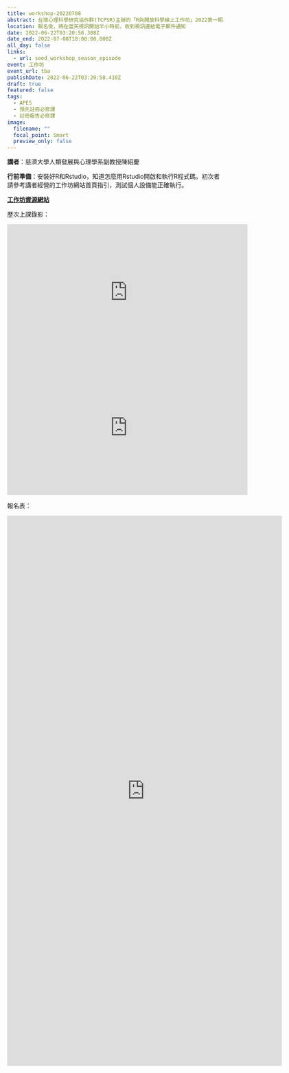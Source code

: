```yaml
---
title: workshop-20220708
abstract: 台灣心理科學研究協作群(TCPSR)主辦的「R與開放科學線上工作坊」2022第一期以及第二期」已於3/25(五)、5/27(五)舉辦。一期共有三堂課，現開放第三場報名。每堂結束都有課後作業，深化學員學習成效，每堂簡介請參考工作坊資源網站。歡迎有興趣的老師、同學們把時間留下來，報名後，將在當天視訊開始半小時之前，收到視訊連結電子郵件通知。也歡迎推薦其他教師、助教、學生參加！
location: 報名後，將在當天視訊開始半小時前，收到視訊連結電子郵件通知
date: 2022-06-22T03:20:58.308Z
date_end: 2022-07-08T18:00:00.000Z
all_day: false
links:
  - url: seed_workshop_season_episode
event: 工作坊
event_url: tba
publishDate: 2022-06-22T03:20:58.410Z
draft: true
featured: false
tags:
  - APES
  - 預先註冊必修課
  - 註冊報告必修課
image:
  filename: ""
  focal_point: Smart
  preview_only: false
---
```

<!--- 宣傳圖檔名必須是"featured.jpg" --->

**講者**：慈濟大學人類發展與心理學系副教授陳紹慶

<!--- 依狀況置入 --->

**行前準備**：安裝好R和Rstudio，知道怎麼用Rstudio開啟和執行R程式碼。初次者請參考講者經營的工作坊網站首頁指引，測試個人設備能正確執行。

**[工作坊資源網站](https://rstat-project.github.io/seed_courses/)**

歷次上課錄影：

<iframe width="560" height="315" src="https://www.youtube-nocookie.com/embed/U3REbqQkln4" title="YouTube video player" frameborder="0" allow="accelerometer; autoplay; clipboard-write; encrypted-media; gyroscope; picture-in-picture" allowfullscreen></iframe>

<iframe width="560" height="315" src="https://www.youtube.com/embed/Gcn_GCJMo0Q" title="YouTube video player" frameborder="0" allow="accelerometer; autoplay; clipboard-write; encrypted-media; gyroscope; picture-in-picture" allowfullscreen></iframe>

<!--- 置入google表單： "傳送" \\~ "嵌入 HTML" \\~ "複製貼上" --->

報名表：

<iframe src="https://docs.google.com/forms/d/e/1FAIpQLSfEYpMDrWlg89rNATKQhn2502qJDKJ76ShZ60ikVljbVbnrqA/viewform?embedded=true" width="640" height="1280" frameborder="0" marginheight="0" marginwidth="0">Loading…</iframe>